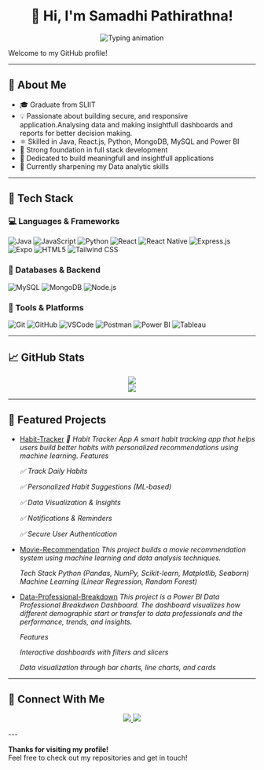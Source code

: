  <h1 align="center">👋 Hi, I'm Samadhi Pathirathna!</h1>

<p align="center">
  <img src="https://readme-typing-svg.demolab.com/?font=Fira+Code&pause=1000&color=3DB2FF&center=true&vCenter=true&width=435&lines=Software+Engineer;Full-Stack+Developer;Data+Analyst" alt="Typing animation" />
</p>
Welcome to my GitHub profile!   

---

## 🚀 About Me

- 🎓 Graduate from SLIIT 
- 💡 Passionate about building secure, and  responsive application.Analysing data and making insightfull dashboards and reports for better decision making.
- ⚛️ Skilled in Java, React.js, Python, MongoDB, MySQL and Power BI
- 🔁 Strong foundation in full stack development
- 🎨 Dedicated to build meaningfull and insightfull applications
- 🌱 Currently sharpening my Data analytic skills

---

## 🧰 Tech Stack

### 💻 Languages & Frameworks  
![Java](https://img.shields.io/badge/Java-007396?style=flat&logo=java&logoColor=white)
![JavaScript](https://img.shields.io/badge/JavaScript-F7DF1E?style=flat&logo=javascript&logoColor=black)
![Python](https://img.shields.io/badge/Python-3776AB?style=flat&logo=python&logoColor=white)
![React](https://img.shields.io/badge/React-20232A?style=flat&logo=react&logoColor=61DAFB)
![React Native](https://img.shields.io/badge/React_Native-20232A?style=flat&logo=react&logoColor=61DAFB)
![Express.js](https://img.shields.io/badge/Express.js-000000?style=flat&logo=express&logoColor=white)
![Expo](https://img.shields.io/badge/Expo-000020?style=flat&logo=expo&logoColor=white)
![HTML5](https://img.shields.io/badge/HTML5-E34F26?style=flat&logo=html5&logoColor=white)
![Tailwind CSS](https://img.shields.io/badge/Tailwind_CSS-06B6D4?style=flat&logo=tailwind-css&logoColor=white)

### 💾 Databases & Backend  
![MySQL](https://img.shields.io/badge/MySQL-005C84?style=flat&logo=mysql&logoColor=white)
![MongoDB](https://img.shields.io/badge/MongoDB-47A248?style=flat&logo=mongodb&logoColor=white)
![Node.js](https://img.shields.io/badge/Node.js-339933?style=flat&logo=node.js&logoColor=white)

### 🧰 Tools & Platforms  
![Git](https://img.shields.io/badge/Git-F05032?style=flat&logo=git&logoColor=white)
![GitHub](https://img.shields.io/badge/GitHub-181717?style=flat&logo=github)
![VSCode](https://img.shields.io/badge/VS%20Code-007ACC?style=flat&logo=visual-studio-code)
![Postman](https://img.shields.io/badge/Postman-FF6C37?style=flat&logo=postman&logoColor=white)
![Power BI](https://img.shields.io/badge/Power%20BI-F2C811?style=flat&logo=powerbi&logoColor=black)
![Tableau](https://img.shields.io/badge/Tableau-E97627?style=flat&logo=tableau&logoColor=white)

---

## 📈 GitHub Stats

<p align="center">
  <img src="https://github-readme-stats.vercel.app/api?username=SamadhiPathirathna&show_icons=true&theme=tokyonight" />
  <br/>
  <img src="https://github-readme-streak-stats.herokuapp.com/?user=SamadhiPathirathna&theme=tokyonight" />
</p>

---


## 📂 Featured Projects

<!-- Replace the repo links with your own repositories -->
- [Habit-Tracker](https://github.com/SamadhiPathirathna/Habit-Tracker.git)
  *📝 Habit Tracker App A smart habit tracking app that helps users build better habits with personalized recommendations using machine learning.*
    *Features*
  
     *✅ Track Daily Habits*
  
    *✅ Personalized Habit Suggestions (ML-based)*
  
   *✅ Data Visualization & Insights*
  
  *✅ Notifications & Reminders*
  
  *✅ Secure User Authentication*

- [Movie-Recommendation](https://github.com/SamadhiPathirathna/Movie-Recommendation.git)
  *This project builds a movie recommendation system using machine learning and data analysis techniques.*

  *Tech Stack Python (Pandas, NumPy, Scikit-learn, Matplotlib, Seaborn) Machine Learning (Linear Regression, Random Forest)*

- [Data-Professional-Breakdown](https://github.com/SamadhiPathirathna/Data-Professional-Breakdown.git)
  *This project is a Power BI Data Professional Breakdwon Dashboard. The dashboard visualizes how different demographic start or transfer to data professionals and the performance, trends, and insights.*

   *Features*
  
   *Interactive dashboards with filters and slicers*
  
   *Data visualization through bar charts, line charts, and cards*

---

## 🤝 Connect With Me

<p align="center">
  <a href="https://www.linkedin.com/in/samadhi-pathirathna-a770b426a/">
    <img src="https://img.shields.io/badge/LinkedIn-blue?style=for-the-badge&logo=linkedin&logoColor=white" />
  </a>
  <a href="mailto:samadhipathirathna@gmail.com">
    <img src="https://img.shields.io/badge/Email-D14836?style=for-the-badge&logo=gmail&logoColor=white" />
  </a>
</p>
---

**Thanks for visiting my profile!**  
Feel free to check out my repositories and get in touch!
